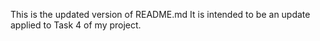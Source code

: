 This is the updated version of README.md
It is intended to be an update applied to Task 4 of my project.
